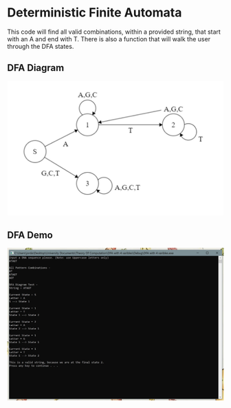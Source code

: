 # Deterministic Finite Automata

This code will find all valid combinations, within a provided string, that start with an A and end with T. There is also a function that will walk the user through the DFA states.

## DFA Diagram 
 
 <img src="Repo Images/DFA Diagram.JPG" Width=800>

## DFA Demo

<img src="Repo Images/DFA Demo.JPG">
